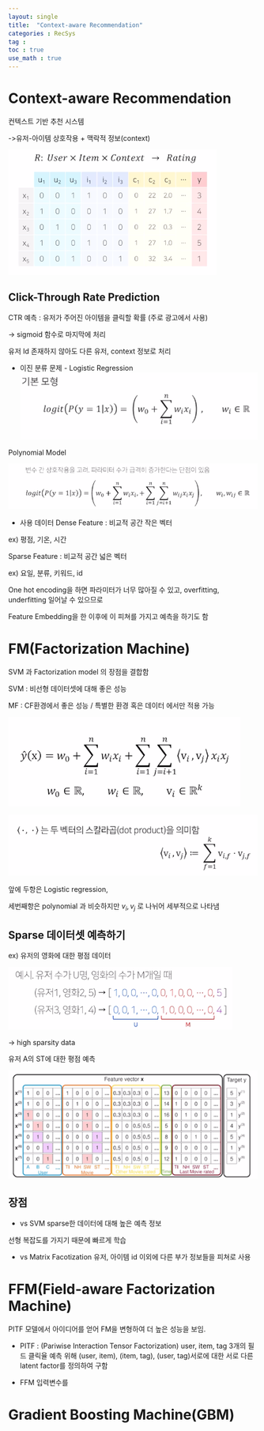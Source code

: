 ```yaml
---
layout: single
title:  "Context-aware Recommendation"
categories : RecSys
tag : 
toc : true
use_math : true
---
```


# Context-aware Recommendation
컨텍스트 기반 추천 시스템

->유저-아이템 상호작용 + 맥락적 정보(context)

![image-20221015190055413](/images/2022-10-15-RecSys8/image-20221015190055413.png)


## Click-Through Rate Prediction
CTR 예측 : 유저가 주어진 아이템을 클릭할 확률 (주로 광고에서 사용)

-> sigmoid 함수로 마지막에 처리

유저 Id 존재하지 않아도 다른 유저, context 정보로 처리

+ 이진 분류 문제 - Logistic Regression
![image-20221015190506223](/images/2022-10-15-RecSys8/image-20221015190506223.png)

Polynomial Model

![image-20221015190453279](/images/2022-10-15-RecSys8/image-20221015190453279.png)

+ 사용 데이터
Dense Feature : 비교적 공간 작은 벡터 

ex) 평점, 기온, 시간

Sparse Feature : 비교적 공간 넓은 벡터

ex) 요일, 분류, 키워드, id

One hot encoding을 하면 파라미터가 너무 많아질 수 있고, overfitting, underfitting 일어날 수 있으므로

Feature Embedding을 한 이후에 이 피쳐를 가지고 예측을 하기도 함



# FM(Factorization Machine)
SVM 과 Factorization model 의 장점을 결합함

SVM : 비선형 데이터셋에 대해 좋은 성능

MF : CF환경에서 좋은 성능 / 특별한 환경 혹은 데이터 에서만 적용 가능

![image-20221015213329585](/images/2022-10-15-RecSys8/image-20221015213329585.png)

![image-20221015213338224](/images/2022-10-15-RecSys8/image-20221015213338224.png)

앞에 두항은 Logistic regression,

세번째항은 polynomial 과 비슷하지만 $v_i , v_j$ 로 나뉘어 세부적으로 나타냄


## Sparse 데이터셋 예측하기
ex) 유저의 영화에 대한 평점 데이터

![image-20221015214341960](/images/2022-10-15-RecSys8/image-20221015214341960.png)

-> high sparsity data

유저 A의 ST에 대한 평점 예측

![image-20221015214711433](/images/2022-10-15-RecSys8/image-20221015214711433.png)


## 장점
+ vs SVM
sparse한 데이터에 대해 높은 예측 정보

선형 복잡도를 가지기 때문에 빠르게 학습

+ vs Matrix Facotization
유저, 아이템 id 이외에 다른 부가 정보들을 피쳐로 사용






# FFM(Field-aware Factorization Machine)
PITF 모델에서 아이디어를 얻어 FM을 변형하여 더 높은 성능을 보임.

+ PITF : (Pariwise Interaction Tensor Factorization)
user, item, tag 3개의 필드 클릭율 예측 위해 (user, item), (item, tag), (user, tag)서로에 대한 서로 다른 latent factor를 정의하여 구함


+ FFM
입력변수를 












# Gradient Boosting Machine(GBM)

